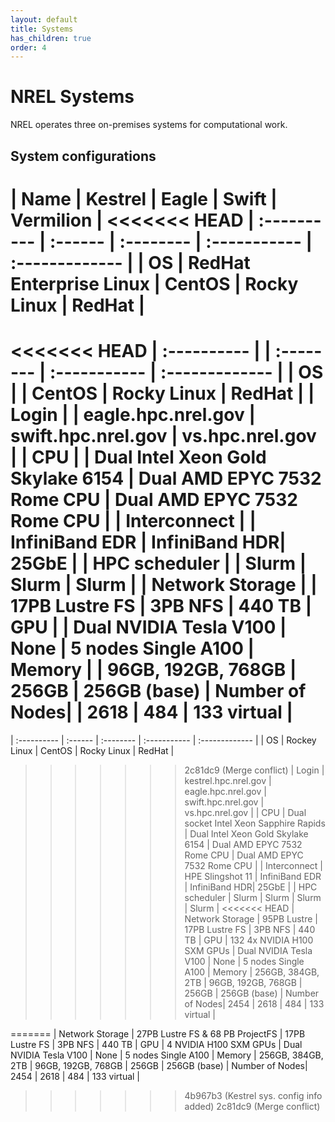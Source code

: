 ```yaml
---
layout: default
title: Systems
has_children: true
order: 4
---
```


# NREL Systems
NREL operates three on-premises systems for computational work. 

## System configurations

| Name        | Kestrel | Eagle     | Swift        | Vermilion     | 
<<<<<<< HEAD
| :---------- | :------ | :-------- | :----------- | :------------- |
| OS          | RedHat Enterprise Linux | CentOS    | Rocky Linux    | RedHat       |
=======
<<<<<<< HEAD
| :---------- |         | :-------- | :----------- | :------------- |
| OS          |         | CentOS    | Rocky Linux    | RedHat       |
| Login       |         | eagle.hpc.nrel.gov | swift.hpc.nrel.gov | vs.hpc.nrel.gov |
| CPU         |         | Dual Intel Xeon Gold Skylake 6154 | Dual AMD EPYC 7532 Rome CPU | Dual AMD EPYC 7532 Rome CPU |
| Interconnect |        | InfiniBand EDR | InfiniBand HDR| 25GbE |
| HPC scheduler |       | Slurm | Slurm | Slurm |
| Network Storage |     | 17PB Lustre FS | 3PB NFS | 440 TB
| GPU         |         | Dual NVIDIA Tesla V100 | None | 5 nodes Single A100
| Memory      |         | 96GB, 192GB, 768GB | 256GB | 256GB (base)
| Number of Nodes|      | 2618 | 484 | 133 virtual |
=======
| :---------- | :------ | :-------- | :----------- | :------------- |
| OS          | Rockey Linux | CentOS    | Rocky Linux    | RedHat       |
>>>>>>> 2c81dc9 (Merge conflict)
| Login       | kestrel.hpc.nrel.gov | eagle.hpc.nrel.gov | swift.hpc.nrel.gov | vs.hpc.nrel.gov |
| CPU         | Dual socket Intel Xeon Sapphire Rapids | Dual Intel Xeon Gold Skylake 6154 | Dual AMD EPYC 7532 Rome CPU | Dual AMD EPYC 7532 Rome CPU |
| Interconnect | HPE Slingshot 11 | InfiniBand EDR | InfiniBand HDR| 25GbE |
| HPC scheduler | Slurm | Slurm | Slurm | Slurm |
<<<<<<< HEAD
| Network Storage | 95PB Lustre | 17PB Lustre FS | 3PB NFS | 440 TB
| GPU         | 132 4x NVIDIA H100 SXM GPUs | Dual NVIDIA Tesla V100 | None | 5 nodes Single A100
| Memory      | 256GB, 384GB, 2TB | 96GB, 192GB, 768GB | 256GB | 256GB (base)
| Number of Nodes| 2454 | 2618 | 484 | 133 virtual |

=======
| Network Storage | 27PB Lustre FS & 68 PB ProjectFS | 17PB Lustre FS | 3PB NFS | 440 TB
| GPU         | 4 NVIDIA H100 SXM GPUs | Dual NVIDIA Tesla V100 | None | 5 nodes Single A100
| Memory      | 256GB, 384GB, 2TB | 96GB, 192GB, 768GB | 256GB | 256GB (base)
| Number of Nodes| 2454 | 2618 | 484 | 133 virtual |
>>>>>>> 4b967b3 (Kestrel sys. config info added)
>>>>>>> 2c81dc9 (Merge conflict)


